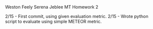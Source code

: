 Weston Feely
Serena Jeblee
MT Homework 2

2/15 - First commit, using given evaluation metric.
2/15 - Wrote python script to evaluate using simple METEOR metric.

